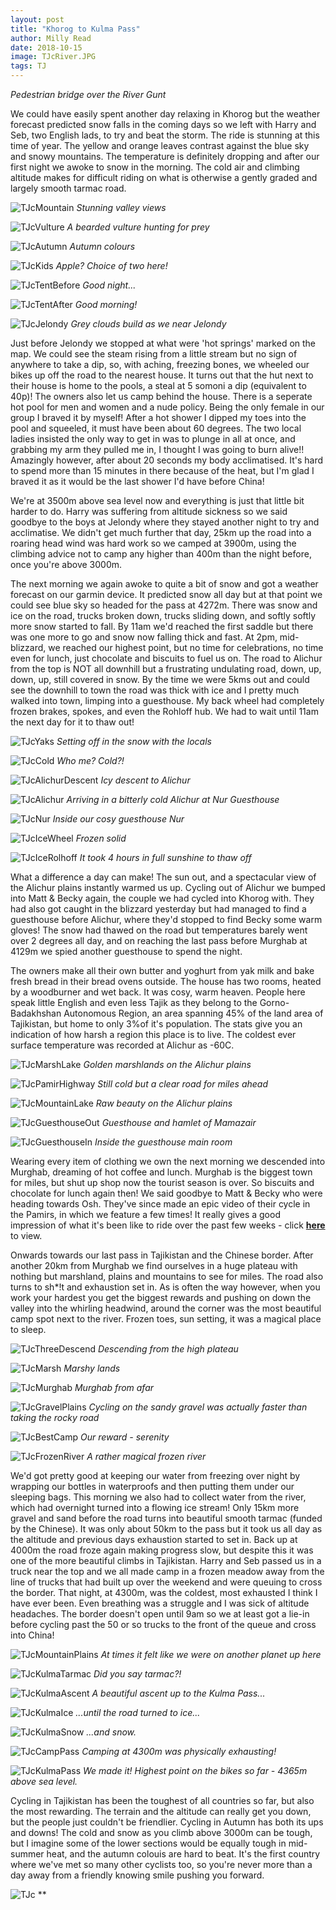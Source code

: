 ```yaml
---
layout: post
title: "Khorog to Kulma Pass"
author: Milly Read
date: 2018-10-15
image: TJcRiver.JPG
tags: TJ
--- 
```

*Pedestrian bridge over the River Gunt*

We could have easily spent another day relaxing in Khorog but the weather forecast predicted snow falls in the coming days so we left with Harry and Seb, two English lads, to try and beat the storm. The ride is stunning at this time of year. The yellow and orange leaves contrast against the blue sky and snowy mountains. The temperature is definitely dropping and after our first night we awoke to snow in the morning. The cold air and climbing altitude makes for difficult riding on what is otherwise a gently graded and largely smooth tarmac road. 

![TJcMountain](assets/img/TJcMountain.JPG) *Stunning valley views*

![TJcVulture](assets/img/TJcVulture.JPG) *A bearded vulture hunting for prey*

![TJcAutumn](assets/img/TJcAutumn.JPG) *Autumn colours*

![TJcKids](assets/img/TJcKids.jpg) *Apple? Choice of two here!*

![TJcTentBefore](assets/img/TJcBefore.jpg) *Good night...*

![TJcTentAfter](assets/img/TJcAfter.jpg) *Good morning!*

![TJcJelondy](assets/img/TJcJelondy.JPG) *Grey clouds build as we near Jelondy*

Just before Jelondy we stopped at what were 'hot springs' marked on the map. We could see the steam rising from a little stream but no sign of anywhere to take a dip, so, with aching, freezing bones, we wheeled our bikes up off the road to the nearest house. It turns out that the hut next to their house is home to the pools, a steal at 5 somoni a dip (equivalent to 40p)! The owners also let us camp behind the house. There is a seperate hot pool for men and women and a nude policy. Being the only female in our group I braved it by myself! After a hot shower I dipped my toes into the pool and squeeled, it must have been about 60 degrees. The two local ladies insisted the only way to get in was to plunge in all at once, and grabbing my arm they pulled me in, I thought I was going to burn alive!! Amazingly however, after about 20 seconds my body acclimatised. It's hard to spend more than 15 minutes in there because of the heat, but I'm glad I braved it as it would be the last shower I'd have before China!  

We're at 3500m above sea level now and everything is just that little bit harder to do. Harry was suffering from altitude sickness so we said goodbye to the boys at Jelondy where they stayed another night to try and acclimatise. We didn't get much further that day, 25km up the road into a roaring head wind was hard work so we camped at 3900m, using the climbing advice not to camp any higher than 400m than the night before, once you're above 3000m.  

The next morning we again awoke to quite a bit of snow and got a weather forecast on our garmin device. It predicted snow all day but at that point we could see blue sky so headed for the pass at 4272m. There was snow and ice on the road, trucks broken down, trucks sliding down, and softly softly more snow started to fall. By 11am we'd reached the first saddle but there was one more to go and snow now falling thick and fast. At 2pm, mid-blizzard, we reached our highest point, but no time for celebrations, no time even for lunch, just chocolate and biscuits to fuel us on. The road to Alichur from the top is NOT all downhill but a frustrating undulating road, down, up, down, up, still covered in snow. By the time we were 5kms out and could see the downhill to town the road was thick with ice and I pretty much walked into town, limping into a guesthouse. My back wheel had completely frozen brakes, spokes, and even the Rohloff hub. We had to wait until 11am the next day for it to thaw out!

![TJcYaks](assets/img/TJcYaks.JPG) *Setting off in the snow with the locals*

![TJcCold](assets/img/TJcCold.JPG) *Who me? Cold?!*

![TJcAlichurDescent](assets/img/TJcAlichurDescent.JPG) *Icy descent to Alichur*  

![TJcAlichur](assets/img/TJcAlichur.JPG) *Arriving in a bitterly cold Alichur at Nur Guesthouse*

![TJcNur](assets/img/TJcNur.JPG) *Inside our cosy guesthouse Nur*

![TJcIceWheel](assets/img/TJcIceWheel.JPG) *Frozen solid*

![TJcIceRolhoff](assets/img/TJcIceRolhoff.JPG) *It took 4 hours in full sunshine to thaw off*

What a difference a day can make! The sun out, and a spectacular view of the Alichur plains instantly warmed us up. Cycling out of Alichur we bumped into Matt & Becky again, the couple we had cycled into Khorog with. They had also got caught in the blizzard yesterday but had managed to find a guesthouse before Alichur, where they'd stopped to find Becky some warm gloves! The snow had thawed on the road but temperatures barely went over 2 degrees all day, and on reaching the last pass before Murghab at 4129m we spied another guesthouse to spend the night. 

The owners make all their own butter and yoghurt from yak milk and bake fresh bread in their bread ovens outside. The house has two rooms, heated by a woodburner and wet back. It was cosy, warm heaven. People here speak little English and even less Tajik as they belong to the Gorno-Badakhshan Autonomous Region, an area spanning 45% of the land area of Tajikistan, but home to only 3%of it's population. The stats give you an indication of how harsh a region this place is to live. The coldest ever surface temperature was recorded at Alichur as -60C.

![TJcMarshLake](assets/img/TJcMarshLake.JPG) *Golden marshlands on the Alichur plains*

![TJcPamirHighway](assets/img/TJcPamirHighway.JPG) *Still cold but a clear road for miles ahead*

![TJcMountainLake](assets/img/TJcMountainLake.JPG) *Raw beauty on the Alichur plains*  

![TJcGuesthouseOut](assets/img/TJcGuesthouseOut.JPG) *Guesthouse and hamlet of Mamazair*

![TJcGuesthouseIn](assets/img/TJcGuesthouseIn.JPG) *Inside the guesthouse main room*

Wearing every item of clothing we own the next morning we descended into Murghab, dreaming of hot coffee and lunch. Murghab is the biggest town for miles, but shut up shop now the tourist season is over. So biscuits and chocolate for lunch again then! We said goodbye to Matt & Becky who were heading towards Osh. They've since made an epic video of their cycle in the Pamirs, in which we feature a few times! It really gives a good impression of what it's been like to ride over the past few weeks - click [**here**](https://youtu.be/akGlEcJU2LY) to view.  

Onwards towards our last pass in Tajikistan and the Chinese border. After another 20km from Murghab we find ourselves in a huge plateau with nothing but marshland, plains and mountains to see for miles. The road also turns to sh*!t and exhaustion set in. As is often the way however, when you work your hardest you get the biggest rewards and pushing on down the valley into the whirling headwind, around the corner was the most beautiful camp spot next to the river. Frozen toes, sun setting, it was a magical place to sleep.

![TJcThreeDescend](assets/img/TJc.JPG) *Descending from the high plateau*

![TJcMarsh](assets/img/TJc.JPG) *Marshy lands*

![TJcMurghab](assets/img/TJc.JPG) *Murghab from afar*

![TJcGravelPlains](assets/img/TJc.JPG) *Cycling on the sandy gravel was actually faster than taking the rocky road*

![TJcBestCamp](assets/img/TJcBestCamp.jpg) *Our reward - serenity*

![TJcFrozenRiver](assets/img/TJcFrozenRiver.jpg) *A rather magical frozen river*

We'd got pretty good at keeping our water from freezing over night by wrapping our bottles in waterproofs and then putting them under our sleeping bags. This morning we also had to collect water from the river, which had overnight turned into a flowing ice stream! Only 15km more gravel and sand before the road turns into beautiful smooth tarmac (funded by the Chinese). It was only about 50km to the pass but it took us all day as the altitude and previous days exhaustion started to set in. Back up at 4000m the road froze again making progress slow, but despite this it was one of the more beautiful climbs in Tajikistan. Harry and Seb passed us in a truck near the top and we all made camp in a frozen meadow away from the line of trucks that had built up over the weekend and were queuing to cross the border. That night, at 4300m, was the coldest, most exhausted I think I have ever been. Even breathing was a struggle and I was sick of altitude headaches. The border doesn't open until 9am so we at least got a lie-in before cycling past the 50 or so trucks to the front of the queue and cross into China!

![TJcMountainPlains](assets/img/TJcMountainPlains.JPG) *At times it felt like we were on another planet up here*

![TJcKulmaTarmac](assets/img/TJcTarmac.JPG) *Did you say tarmac?!*

![TJcKulmaAscent](assets/img/TJcKulmaAscent.JPG) *A beautiful ascent up to the Kulma Pass...*

![TJcKulmaIce](assets/img/TJcKulmaIce.JPG) *...until the road turned to ice...*

![TJcKulmaSnow](assets/img/TJcKulmaSnow.JPG) *...and snow.*

![TJcCampPass](assets/img/TJcCampPass.JPG) *Camping at 4300m was physically exhausting!*

![TJcKulmaPass](assets/img/TJcKulmaPass.JPG) *We made it! Highest point on the bikes so far - 4365m above sea level.*

Cycling in Tajikistan has been the toughest of all countries so far, but also the most rewarding. The terrain and the altitude can really get you down, but the people just couldn't be friendlier. Cycling in Autumn has both its ups and downs! The cold and snow as you climb above 3000m can be tough, but I imagine some of the lower sections would be equally tough in mid-summer heat, and the autumn colouis are hard to beat. It's the first country where we've met so many other cyclists too, so you're never more than a day away from a friendly knowing smile pushing you forward. 


![TJc](assets/img/TJc.JPG) **
